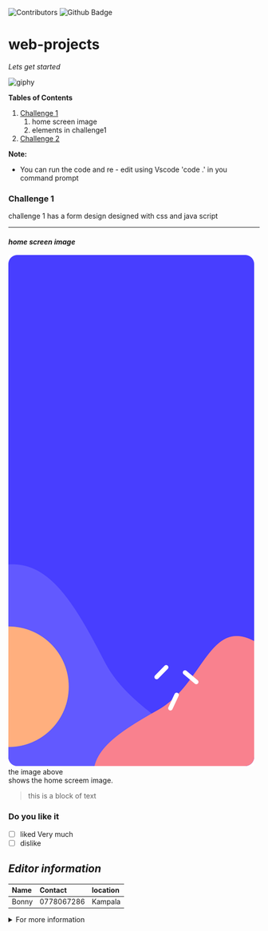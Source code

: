 ![Contributors](https://img.shields.io/github/contributors/bo-nny/web-projects)
![Github Badge](https://img.shields.io/github/license/bo-nny/web-projects?logoColor=red&labelColor=green&color=blue)

# web-projects
*Lets get started*

![giphy](https://github.com/bo-nny/web-projects/assets/77052274/125dd7f3-73b2-4799-8d43-420030e567db)

**Tables of Contents**
1. [Challenge 1](#challenge-1)
   1.  home screen image 
   2.  elements in challenge1
3. [Challenge 2]()


**Note:**
   - You can run the code and re - edit using Vscode 'code .' in you command prompt

### Challenge 1
challenge 1 has a form design designed with css and java script

---

#### *home screen image*

![Home screen image](./Challenge1MultiStepForm/assets/images/bg-sidebar-desktop.svg)
<br>the image above <br> shows the home screem image.

>this is  a block of text
>

 ### Do you like it
- [ ] liked Very much 
- [ ] dislike

## *Editor information*

| Name | Contact | location|
| :--- | :------ | :-------|
| Bonny | 0778067286 | Kampala |
<details>
   <summary> For more information</summary>
   
   More Skills 
   
   - python programming.


   
</details>
 



